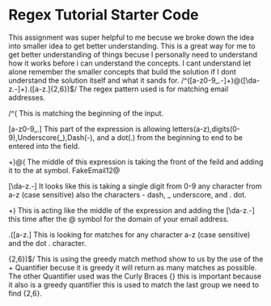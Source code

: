 # Regex Tutorial Starter Code
This assignment was super helpful to me becuse we broke down the idea into smaller idea to get better understanding. This is a great way for me to get better understanding of things becuse I personally need to understand how it works before i can understand the concepts. I cant understand let alone remember the smaller concepts that build the solution if I dont understand the solution itself and what it sands for.
/^([a-z0-9_\.-]+)@([\da-z\.-]+)\.([a-z\.]{2,6})$/   The regex pattern used is for matching email addresses.

/^( This is matching the beginning of the input. 

[a-z0-9_\.] This part of the expression is allowing letters(a-z),digits(0-9),Underscore(_),Dash(-), and a dot(.) from the beginning to end to be entered into the field.

+)@( The middle of this expression is taking the front of the feild and adding it to the at symbol. FakeEmail12@

[\da-z\.-] It looks like this is taking a single digit from 0-9 any character from a-z (case sensitive) also the characters - dash, _ underscore, and . dot.

+) This is acting like the middle of the expression and adding the [\da-z\.-] this time after the @ symbol for the domain of your email address.

\.([a-z\.] This is looking for matches for any character a-z (case sensitive) and the dot . character.

{2,6})$/ This is using the greedy match method show to us by the use of the + Quantifier becuse it is greedy it will return as many matches as possible. The other Quantifier used was the Curly Braces {} this is important because it also is a greedy quantifier this is used to match the last group we need to find {2,6}.